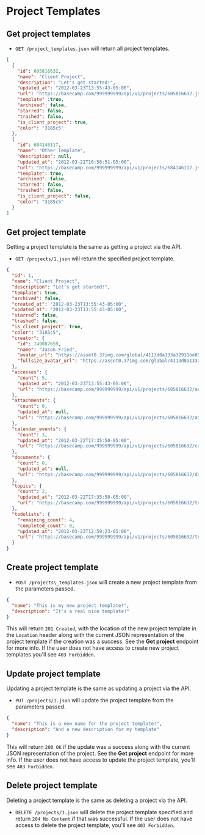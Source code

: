 Project Templates
=================

Get project templates
---------------------

* `GET /project_templates.json` will return all project templates.

```json
[
  {
    "id": 605816632,
    "name": "Client Project",
    "description": "Let's get started!",
    "updated_at": "2012-03-23T13:55:43-05:00",
    "url": "https://basecamp.com/999999999/api/v1/projects/605816632.json",
    "template" :true,
    "archived": false,
    "starred": false,
    "trashed": false,
    "is_client_project": true,
    "color": "3185c5"
  },
  {
    "id": 684146117,
    "name": "Other Template",
    "description": null,
    "updated_at": "2012-03-22T16:56:51-05:00",
    "url": "https://basecamp.com/999999999/api/v1/projects/684146117.json",
    "template": true,
    "archived": false,
    "starred": false,
    "trashed": false,
    "is_client_project": false,
    "color": "3185c5"
  }
]
```

Get project template
--------------------

Getting a project template is the same as getting a project via the API.


* `GET /projects/1.json` will return the specified project template.

```json
{
  "id": 1,
  "name": "Client Project",
  "description": "Let's get started!",
  "template": true,
  "archived": false,
  "created_at": "2012-03-23T13:55:43-05:00",
  "updated_at": "2012-03-23T13:55:43-05:00",
  "starred": false,
  "trashed": false,
  "is_client_project": true,
  "color": "3185c5",
  "creator": {
    "id": 149087659,
    "name": "Jason Fried",
    "avatar_url": "https://asset0.37img.com/global/4113d0a133a32931be8934e70b2ea21efeff72c1/avatar.96.gif?r=3",
    "fullsize_avatar_url": "https://asset0.37img.com/global/4113d0a133a32931be8934e70b2ea21efeff72c1/original.gif?r=3"
  },
  "accesses": {
    "count": 5,
    "updated_at": "2012-03-23T13:55:43-05:00",
    "url": "https://basecamp.com/999999999/api/v1/projects/605816632/accesses.json"
  },
  "attachments": {
    "count": 0,
    "updated_at": null,
    "url": "https://basecamp.com/999999999/api/v1/projects/605816632/attachments.json"
  },
  "calendar_events": {
    "count": 3,
    "updated_at": "2012-03-22T17:35:50-05:00",
    "url": "https://basecamp.com/999999999/api/v1/projects/605816632/calendar_events.json"
  },
  "documents": {
    "count": 0,
    "updated_at": null,
    "url": "https://basecamp.com/999999999/api/v1/projects/605816632/documents.json"
  },
  "topics": {
    "count": 2,
    "updated_at": "2012-03-22T17:35:50-05:00",
    "url": "https://basecamp.com/999999999/api/v1/projects/605816632/topics.json"
  },
  "todolists": {
    "remaining_count": 4,
    "completed_count": 0,
    "updated_at": "2012-03-23T12:59:23-05:00",
    "url": "https://basecamp.com/999999999/api/v1/projects/605816632/todolists.json"
  }
}
```

Create project template
----------------------

* `POST /projects\_templates.json` will create a new project template from the parameters passed.

```json
{
  "name": "This is my new project template!",
  "description": "It's a real nice template!"
}
```

This will return `201 Created`, with the location of the new project template in the `Location` header along with the current JSON representation of the project template if the creation was a success. See the **Get project** endpoint for more info. If the user does not have access to create new project templates you'll see `403 Forbidden`.

Update project template
-----------------------

Updating a project template is the same as updating a project via the API.

* `PUT /projects/1.json` will update the project template  from the parameters passed.

```json
{
  "name": "This is a new name for the project template!",
  "description": "And a new description for my template"
}
```

This will return `200 OK` if the update was a success along with the current JSON representation of the project. See the **Get project** endpoint for more info. If the user does not have access to update the project template, you'll see `403 Forbidden`.

Delete project template
----------------------

Deleting a project template is the same as deleting a project via the API.

* `DELETE /projects/1.json` will delete the project template specified and return `204 No Content` if that was successful. If the user does not have access to delete the project template, you'll see `403 Forbidden`.

